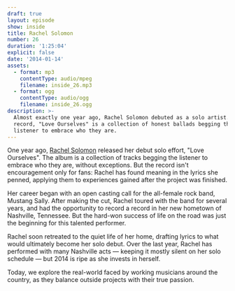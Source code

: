 ```yaml
---
draft: true
layout: episode
show: inside
title: Rachel Solomon
number: 26
duration: '1:25:04'
explicit: false
date: '2014-01-14'
assets:
  - format: mp3
    contentType: audio/mpeg
    filename: inside_26.mp3
  - format: ogg
    contentType: audio/ogg
    filename: inside_26.ogg
description: >-
  Almost exactly one year ago, Rachel Solomon debuted as a solo artist. Her
  record, "Love Ourselves" is a collection of honest ballads begging the
  listener to embrace who they are.
---
```

One year ago, [Rachel Solomon](http://rachelsolo.com) released her debut solo effort, "Love Ourselves". The album is a collection of tracks begging the listener to embrace who they are, without exceptions. But the record isn't encouragement only for fans: Rachel has found meaning in the lyrics she penned, applying them to experiences gained after the project was finished.

Her career began with an open casting call for the all-female rock band, Mustang Sally. After making the cut, Rachel toured with the band for several years, and had the opportunity to record a record in her new hometown of Nashville, Tennessee. But the hard-won success of life on the road was just the beginning for this talented performer.

Rachel soon retreated to the quiet life of her home, drafting lyrics to what would ultimately become her solo debut. Over the last year, Rachel has performed with many Nashville acts &mdash; keeping it mostly silent on her solo schedule &mdash; but 2014 is ripe as she invests in herself.

Today, we explore the real-world faced by working musicians around the country, as they balance outside projects with their true passion.
